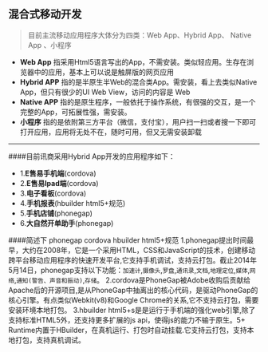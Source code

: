 ## 混合式移动开发

>目前主流移动应用程序大体分为四类：Web App、Hybrid App、 Native App 、小程序

- **Web App** 指采用Html5语言写出的App，不需安装。类似轻应用。生存在浏览器中的应用，基本上可以说是触屏版的网页应用
- **Hybrid APP** 指的是半原生半Web的混合类App。需安装，看上去类似Native App，但只有很少的UI Web View，访问的内容是 Web
- **Native APP** 指的是原生程序，一般依托于操作系统，有很强的交互，是一个完整的App，可拓展性强，需安装。
- **小程序** 指的是依附第三方平台（微信，支付宝），用户扫一扫或者搜一下即可打开应用，应用将无处不在，随时可用，但又无需安装卸载

----

####目前讯商采用Hybrid App开发的应用程序如下：

- 1.**E售易手机端**(cordova)
- 2.**E售易Ipad端**(cordova)
- 3.**电子看板**(cordova)
- 4.**手机报表**(hbuilder html5+规范)
- 5.**手机店铺**(phonegap)
- 6.**大自然开单助手**(phonegap)

####简述下  phonegap  cordova  hbuilder html5+规范
1.phonegap提出时间最早，大约在2008年，它是一个采用HTML，CSS和JavaScript的技术，创建移动跨平台移动应用程序的快速开发平台,它支持手机调试，支持云打包。截止2014年5月14日，phonegap支持以下功能：`加速计`,`摄像头`,`罗盘`,`通讯录`,`文档`,`地理定位`,`媒体`,`网络`,`通知(警告、声音和振动)`,`存储`。
2.cordova是PhoneGap被Adobe收购后贡献给Apache后的开源项目,是从PhoneGap中抽离出的核心代码，是驱动PhoneGap的核心引擎。有点类似Webkit(v8)和Google Chrome的关系,它不支持云打包，需要安装环境本地打包。
3.hbuilder html5+s是是运行于手机端的强化web引擎,除了支持标准HTML5外，还支持更多扩展的js api，使得js的能力不输于原生。5+ Runtime内置于HBuilder，在真机运行、打包时自动挂载.它支持云打包，支持本地打包，支持真机调试。